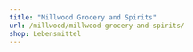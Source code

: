 ```yaml
---
title: "Millwood Grocery and Spirits"
url: /millwood/millwood-grocery-and-spirits/
shop: Lebensmittel
---
```

